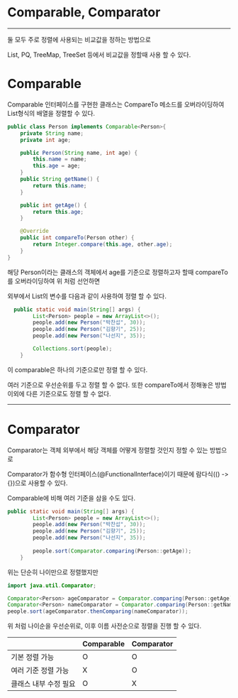 # Comparable, Comparator

---

둘 모두 주로 정렬에 사용되는 비교값을 정하는 방법으로

List, PQ, TreeMap, TreeSet 등에서 비교값을 정할때 사용 할 수 있다.

# Comparable

Comparable 인터페이스를 구현한 클래스는 CompareTo 메소드를 오버라이딩하여
List형식의 배열을 정렬할 수 있다.

```java
public class Person implements Comparable<Person>{
    private String name;
    private int age;

    public Person(String name, int age) {
        this.name = name;
        this.age = age;
    }
    public String getName() {
        return this.name;
    }

    public int getAge() {
        return this.age;
    }

    @Override
    public int compareTo(Person other) {
        return Integer.compare(this.age, other.age);
    }
}
```

해당 Person이라는 클래스의 객체에서 age를 기준으로 정렬하고자 할때
compareTo를 오버라이딩하여 위 처럼 선언하면 

외부에서 List<Person>의 변수를 다음과 같이 사용하여 정렬 할 수 있다.

```java
  public static void main(String[] args) {
        List<Person> people = new ArrayList<>();
        people.add(new Person("박찬섭", 30));
        people.add(new Person("김향기", 25));
        people.add(new Person("나선지", 35));

        Collections.sort(people);
    }
```
이 comparable은 하나의 기준으로만 정렬 할 수 있다.

여러 기준으로 우선순위를 두고 정렬 할 수 없다. 또한 compareTo에서 정해놓은 방법이외에 다른 기준으로도 정렬 할 수 없다.

---

# Comparator

Comparator는 객체 외부에서 해당 객체를 어떻게 정렬할 것인지 정할 수 있는 방법으로

Comparator가 함수형 인터페이스(@FunctionalInterface)이기 때문에 람다식(() -> {})으로 사용할 수 있다.

Comparable에 비해 여러 기준을 삼을 수도 있다.

```java
public static void main(String[] args) {
        List<Person> people = new ArrayList<>();
        people.add(new Person("박찬섭", 30));
        people.add(new Person("김향기", 25));
        people.add(new Person("나선지", 35));
        
        people.sort(Comparator.comparing(Person::getAge));
    }
```
위는 단순히 나이만으로 정렬했지만

```java
import java.util.Comparator;

Comparator<Person> ageComparator = Comparator.comparing(Person::getAge);
Comparator<Person> nameComparator = Comparator.comparing(Person::getName);
people.sort(ageComparator.thenComparing(nameComparator));
```
위 처럼 나이순을 우선순위로, 이후 이름 사전순으로 정렬을 진행 할 수 있다.

| | Comparable | Comparator |
| - |------------|------------|
| 기본 정렬 가능 | O          | O          |
| 여러 기준 정렬 가능 | X          | O          |
| 클래스 내부 수정 필요 | O          | X          |